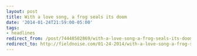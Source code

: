 ```yaml
---
layout: post 
title: With a love song, a frog seals its doom 
date: '2014-01-24T21:59:00-05:00' 
tags: 
- headlines 
redirect_from: /post/74448502869/with-a-love-song-a-frog-seals-its-doom/
redirect_to: http://fieldnoise.com/01-24-2014/with-a-love-song-a-frog-seals-its-doom.html
--- 
```



